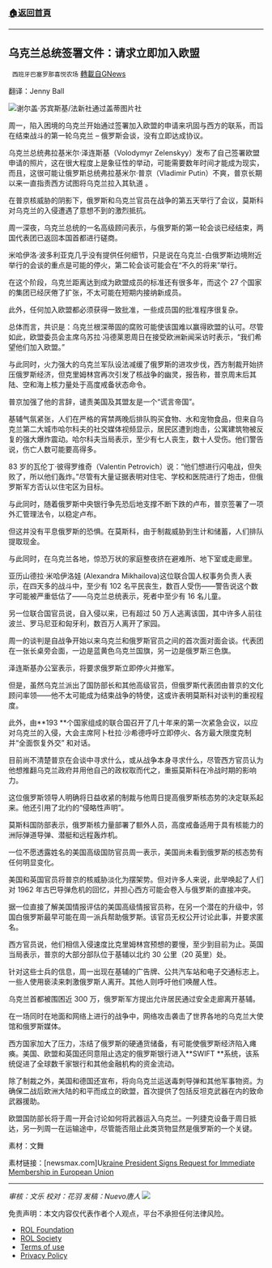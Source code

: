 ###  [:house:返回首頁](https://github.com/ourhimalayas/txt)
---


## 乌克兰总统签署文件：请求立即加入欧盟
` 西班牙巴塞罗那喜悦农场` [轉載自GNews](https://gnews.org/zh-hans/2086932/)

翻译：Jenny Ball

![](https://assets.gnews.org/wp-content/uploads/2022/03/image-24.png)谢尔盖·苏宾斯基/法新社通过盖蒂图片社

周一，陷入困境的乌克兰开始通过签署加入欧盟的申请来巩固与西方的联系，而旨在结束战斗的第一轮乌克兰 – 俄罗斯会谈，没有立即达成协议。

乌克兰总统弗拉基米尔·泽连斯基（Volodymyr Zelenskyy）发布了自己签署欧盟申请的照片，这在很大程度上是象征性的举动，可能需要数年时间才能成为现实，而且，这很可能让俄罗斯总统弗拉基米尔·普京（Vladimir Putin）不爽，普京长期以来一直指责西方试图将乌克兰拉入其轨道 。

在普京核威胁的阴影下，俄罗斯和乌克兰官员在战争的第五天举行了会议，莫斯科对乌克兰的入侵遭遇了意想不到的激烈抵抗。

周一深夜，乌克兰总统的一名高级顾问表示，与俄罗斯的第一轮会谈已经结束，两国代表团已返回本国首都进行磋商。

米哈伊洛·波多利亚克几乎没有提供任何细节，只是说在乌克兰-白俄罗斯边境附近举行的会谈的重点是可能的停火，第二轮会谈可能会在“不久的将来”举行。

在这个阶段，乌克兰距离达到成为欧盟成员的标准还有很多年，而这个 27 个国家的集团已经厌倦了扩张，不太可能在短期内接纳新成员。

此外，任何加入欧盟都必须获得一致批准，一些成员国的批准程序很复杂。

总体而言，共识是：乌克兰根深蒂固的腐败可能使该国难以赢得欧盟的认可。尽管如此，欧盟委员会主席乌苏拉·冯德莱恩周日在接受欧洲新闻采访时表示，“我们希望他们加入欧盟。”

与此同时，火力强大的乌克兰军队设法减缓了俄罗斯的进攻步伐，西方制裁开始挤压俄罗斯经济，但克里姆林宫再次引发了核战争的幽灵，报告称，普京周末后其陆、空和海上核力量处于高度戒备状态命令。

普京加强了他的言辞，谴责美国及其盟友是一个“谎言帝国”。

基辅气氛紧张，人们在严格的宵禁两晚后排队购买食物、水和宠物食品，但来自乌克兰第二大城市哈尔科夫的社交媒体视频显示，居民区遭到炮击，公寓建筑物被反复的强大爆炸震动。哈尔科夫当局表示，至少有七人丧生，数十人受伤。他们警告说，伤亡人数可能要高得多。

83 岁的瓦伦丁·彼得罗维奇（Valentin Petrovich）说：“他们想进行闪电战，但失败了，所以他们轰炸。”尽管有大量证据表明对住宅、学校和医院进行了炮击，但俄罗斯军方否认以住宅区为目标。

与此同时，随着俄罗斯中央银行争先恐后地支撑不断下跌的卢布，普京签署了一项外汇管理法令，以稳定卢布。

但这并没有平息俄罗斯的恐惧。在莫斯科，由于制裁威胁到生计和储蓄，人们排队提取现金。

与此同时，在乌克兰各地，惊恐万状的家庭整夜挤在避难所、地下室或走廊里。

亚历山德拉·米哈伊洛娃 (Alexandra Mikhailova)这位联合国人权事务负责人表示，在四天多的战斗中，至少有 102 名平民丧生，数百人受伤——警告说这个数字可能被严重低估了——乌克兰总统表示，死者中至少有 16 名儿童。

另一位联合国官员说，自入侵以来，已有超过 50 万人逃离该国，其中许多人前往波兰、罗马尼亚和匈牙利，数百万人离开了家园。

周一的谈判是自战争开始以来乌克兰和俄罗斯官员之间的首次面对面会谈。代表团在一张长桌旁会面，一边是蓝黄色乌克兰国旗，另一边是俄罗斯三色旗。

泽连斯基办公室表示，将要求俄罗斯立即停火并撤军。

但是，虽然乌克兰派出了国防部长和其他高级官员，但俄罗斯代表团由普京的文化顾问率领——他不太可能成为结束战争的特使，这或许表明莫斯科对谈判的重视程度。

此外，由**193 **个国家组成的联合国召开了几十年来的第一次紧急会议，以应对乌克兰的入侵，大会主席阿卜杜拉·沙希德呼吁立即停火、各方最大限度克制并“全面恢复外交” 和对话。

目前尚不清楚普京在会谈中寻求什么，或从战争本身寻求什么，尽管西方官员认为他想推翻乌克兰政府并用他自己的政权取而代之，重振莫斯科在冷战时期的影响力。

这位俄罗斯领导人明确将日益收紧的制裁与他周日提高俄罗斯核态势的决定联系起来。他还引用了北约的“侵略性声明”。

莫斯科国防部表示，俄罗斯核力量部署了额外人员，高度戒备适用于具有核能力的洲际弹道导弹、潜艇和远程轰炸机。

一位不愿透露姓名的美国高级国防官员周一表示，美国尚未看到俄罗斯的核态势有任何明显变化。

美国和英国官员将普京的核威胁淡化为摆架势。但对许多人来说，此举唤起了人们对 1962 年古巴导弹危机的回忆，并担心西方可能会卷入与俄罗斯的直接冲突。

据一位直接了解美国情报评估的美国高级情报官员称，在另一个潜在的升级中，邻国白俄罗斯最早可能在周一派兵帮助俄罗斯。该官员无权公开讨论此事，并要求匿名。

西方官员说，他们相信入侵速度比克里姆林宫预想的要慢，至少到目前为止。英国当局表示，普京的大部分部队位于基辅以北约 30 公里（20 英里）处。

针对这些士兵的信息，周一出现在基辅的广告牌、公共汽车站和电子交通标志上。一些人使用亵渎来刺激俄罗斯人离开。其他人则呼吁他们唤醒人性。

乌克兰首都被围困近 300 万，俄罗斯军方提出允许居民通过安全走廊离开基辅。

在一场同时在地面和网络上进行的战争中，网络攻击袭击了世界各地的乌克兰大使馆和俄罗斯媒体。

西方国家加大了压力，冻结了俄罗斯的硬通货储备，有可能使俄罗斯经济陷入瘫痪。美国、欧盟和英国还同意阻止选定的俄罗斯银行进入**SWIFT **系统，该系统促进了全球数千家银行和其他金融机构的资金流动。

除了制裁之外，美国和德国还宣布，将向乌克兰运送毒刺导弹和其他军事物资。为确保二战后欧洲大陆的和平而成立的欧盟，首次提供了包括反坦克武器在内的致命武器援助。

欧盟国防部长将于周一开会讨论如何将武器运入乌克兰。一列捷克设备于周日抵达，另一列周一在运输途中，尽管能否阻止此类货物显然是俄罗斯的一个关键。

素材：文舞

素材链接：[newsmax.com]U[kraine President Signs Request for Immediate Membership in European Union](https://www.newsmax.com/world/globaltalk/ukraine-zelenskyy-immediate-membership-request/2022/02/28/id/1058857/#)

* * *

*审核：文乐
校对：花羽
发稿：Nuevo唐人*
![](https://assets.gnews.org/wp-content/uploads/2022/03/西喜.jpeg)
 

免责声明：本文内容仅代表作者个人观点，平台不承担任何法律风险。

- [ROL Foundation](https://rolfoundation.org/)
- [ROL Society](https://rolsociety.org/)
- [Terms of use](https://gnews.org/terms-of-use-3/)
- [Privacy Policy](https://gnews.org/privacy-policy/)
